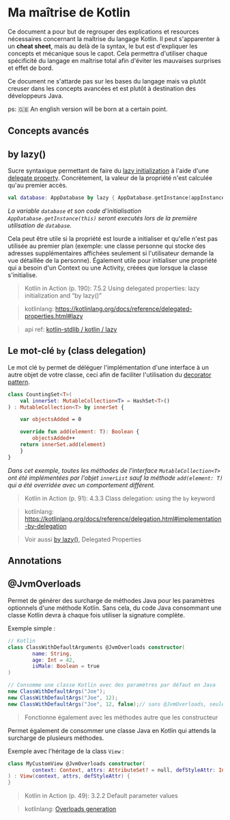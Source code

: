 # Ma maîtrise de Kotlin

Ce document a pour but de regrouper des explications et resources nécessaires concernant la maîtrise du langage Kotlin. Il peut s'apparenter à un **cheat sheet**, mais au delà de la syntax, le but est d'expliquer les concepts et mécanique sous le capot. Cela permettra d'utiliser chaque spécificité du langage en maîtrise total afin d'éviter les mauvaises surprises et effet de bord.

Ce document ne s'attarde pas sur les bases du langage mais va plutôt creuser dans les concepts avancées et est plutôt à destination des développeurs Java.

ps: :gb: An english version will be born at a certain point.

## Concepts avancés

## by lazy()

Sucre syntaxique permettant de faire du [lazy initialization](https://en.wikipedia.org/wiki/Lazy_initialization) à l'aide d'une [delegate property](https://kotlinlang.org/docs/reference/delegated-properties.html#delegated-properties). Concrètement, la valeur de la propriété n'est calculée qu'au premier accès.

```kotlin
val database: AppDatabase by lazy { AppDatabase.getInstance(appInstance) }
```

*La variable `database` et son code d'initialisation `AppDatabase.getInstance(this)` seront executés lors de la première utilisation de `database`.*

Cela peut être utile si la propriété est lourde a initialiser et qu'elle n'est pas utilisée au premier plan (exemple: une classe personne qui stocke des adresses supplémentaires affichées seulement si l'utilisateur demande la vue détaillée de la personne). Également utile pour initialiser une propriété qui a besoin d'un Context ou une Activity, créées que lorsque la classe s'initialise.

> Kotlin in Action (p. 190): 7.5.2 Using delegated properties: lazy initialization and “by lazy()”

> kotlinlang: https://kotlinlang.org/docs/reference/delegated-properties.html#lazy

> api ref: [kotlin-stdlib / kotlin / lazy](https://kotlinlang.org/api/latest/jvm/stdlib/kotlin/lazy.html)

## Le mot-clé `by` (class delegation)

Le mot clé `by` permet de déléguer l'implémentation d'une interface à un autre objet de votre classe, ceci afin de faciliter l'utilisation du [decorator pattern](https://fr.wikipedia.org/wiki/D%C3%A9corateur_(patron_de_conception)).

```kotlin
class CountingSet<T>(
    val innerSet: MutableCollection<T> = HashSet<T>()
) : MutableCollection<T> by innerSet {

    var objectsAdded = 0

    override fun add(element: T): Boolean {
        objectsAdded++
    return innerSet.add(element)
    }
}
```

*Dans cet exemple, toutes les méthodes de l'interface `MutableCollection<T>` ont été implémentées par l'objet `innerList` sauf la méthode `add(element: T)` qui a été overridée avec un comportement différent.*

> Kotlin in Action (p. 91): 4.3.3 Class delegation: using the `by` keyword

> kotlinlang: https://kotlinlang.org/docs/reference/delegation.html#implementation-by-delegation

> Voir aussi [by lazy()](#by-lazy()), Delegated Properties

## Annotations

## @JvmOverloads

Permet de générer des surcharge de méthodes Java pour les paramètres optionnels d'une méthode Kotlin. Sans cela, du code Java consommant une classe Kotlin devra à chaque fois utiliser la signature complète.

Exemple simple :
```kotlin
// Kotlin
class ClassWithDefaultArguments @JvmOverloads constructor(
        name: String,
        age: Int = 42,
        isMale: Boolean = true
)
```

```java
// Consomme une classe Kotlin avec des paramètres par défaut en Java  
new ClassWithDefaultArgs("Joe");
new ClassWithDefaultArgs("Joe", 12);
new ClassWithDefaultArgs("Joe", 12, false);// sans @JvmOverloads, seule cette dernière méthode aurai pu être utilisée
```

> Fonctionne également avec les méthodes autre que les constructeur  

Permet également de consommer une classe Java en Kotlin qui attends la surcharge de plusieurs méthodes.

Exemple avec l'héritage de la class `View` :

```kotlin
class MyCustomView @JvmOverloads constructor(
        context: Context, attrs: AttributeSet? = null, defStyleAttr: Int = 0
) : View(context, attrs, defStyleAttr) {
}
```

> Kotlin in Action (p. 49): 3.2.2 Default parameter values

> kotlinlang: [Overloads generation](https://kotlinlang.org/docs/reference/java-to-kotlin-interop.html#overloads-generation)